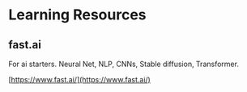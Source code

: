 # Learning Resources

## fast.ai

For ai starters. Neural Net, NLP, CNNs, Stable diffusion, Transformer.

[https://www.fast.ai/](https://www.fast.ai/)
